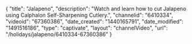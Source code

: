 {
    "title": "Jalapeno",
    "description": "Watch and learn how to cut Jalapeno using Calphalon Self-Sharpening Cutlery.",
    "channelid": "6410334",
    "videoid": "67360386",
    "date_created": "1440165791",
    "date_modified": "1491516186",
    "type": "captivate",
    "layout": "channelVideo",
    "url": "\/holidays\/jalapeno\/6410334-67360386"
}